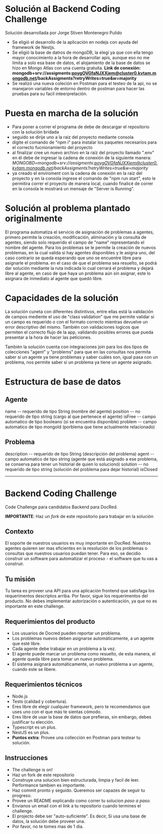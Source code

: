 # Solución al Backend Coding Challenge

Solución desarrollada por Jorge Stiven Montenegro Pulido

- Se eligió el desarrollo de la aplicación en nodejs con ayuda del framework de Nestjs.
- Se eligió la base de datros de mongoDB, la elegí ya que con ella tengo mayor conocimiento a la hora de desarrollar apis, aunque eso no me límita a solo esa base de datos, el alojamiento de la base de datos se hizo en Mongo Atlas con una cuenta gratuita. 
**Link de conexión: mongodb+srv://assigments:poygOVGfaNJXXjem@cluster0.kvtam.mongodb.net/backAssigments?retryWrites=true&w=majority**
- Se realizó una nueva coleción en Postman para el testeo de la api, no se manejaron variables de entorno dentro de postman para hacer las pruebas para su facil inteerpretación.

# Puesta en marcha de la solución

- Para poner a correr el programa de debe de descargar el repositorio con la solución bridada
- seguido se dirije uno a la raiz del proyecto mediante consola
- digite el comando de "npm i" para instalar los paquetes necesarios para el correcto fucnionamiento del proyecto
- al finalizar cree un nuevo archivo en la raíz del proyecto llamado ".env" en él debe de ingresar la cadena de conexión de la siguiente manera: *MONGOBD=mongodb+srv://assigments:poygOVGfaNJXXjem@cluster0.kvtam.mongodb.net/backAssigments?retryWrites=true&w=majority*
- ya creado el enviroment con la cadena de conexión en la raíz del proyecto y en la consola ingrese el comando de "npm run start", esto le permitira correr el proyecto de manera local, cuando finalicé de correr en la consola le mostrará un mensaje de "Server is Running".

# Solución al problema plantado originalmente

El programa automatiza el servicio de asignación de problemas a agentes, primero permite la creación, modificación, aliminación y la consulta de agentes, siendo solo requerido el campo de "name" representando el nombre del agente.
Para los problemas se le permite la creación de nuevos problemas, en la cual valida si hay agentes disponibles y le asigna uno, del caso contrario se queda esperando que uno se encuentre libre para asignarle el problema.
en el caso de que el problema sea resuelto, se podrá dar solución mediante la ruta indicada lo cual cerrará el problema y dejará libre al agente, en caso de que haya un problema aún sin asignar, este lo asignara de inmediato al agente que quedó libre.


# Capacidades de la solución

La solución cuneta con diferentes distintivos, entre ellas está la validación de campos mediente el uso de "class validation" que me permite validar si un campo es requerido o con el formato correcto mientras devuelve un error descriptivo del mismo. También con validaciones logicos que permiten el correcto flujo de la app, validando posibles errores que pueda presentar a la hora de hacer las peticiones.

También la solución cuenta con integraciones join para los dos tipos de colecciones "agent" y "problems" para que en las consultas nos permita saber si un agente ya tiene problemas y saber cuáles son, igual pasa con un problema, nos permite saber si un problema ya tiene un agente asignado.

# Estructura de base de datos
## Agente

name -- requerido de tipo String (nombre del agente)
position -- no requerido de tipo string (cargo al que pertenece el agente)
isFree -- campo automatico de tipo booleano (si se encuentra disponible)
problem -- campo automatico de tipo mongoId (porblema que tiene actualmente relacionado)

## Problema

description -- requerido de tipo String (descripción del problema)
agent -- campo automatico de tipo string (agente que está asignado a ese problema, se conserva para tener un historial de quien lo solucionó)
solution -- no requerido de tipo string (solución del problema para dejar historial)
isClosed

--------------------------------------------------------------------------------------------------------------------------

# Backend Coding Challenge
Code Challenge para candidatos Backend para DocRed.

**IMPORTANTE**: Haz un *fork* de este repositorio para trabajar en la solución

## Contexto
El soporte de nuestros usuarios es muy importante en DocRed. Nuestros agentes quieren ser mas eficientes en la resolución de los problemas o consultas que nuestros usuarios puedan tener. Para eso, se decidio construir un software para automatizar el proceso - el software que tu vas a construir.

## Tu misión
Tu tarea es proveer una API para una aplicación frontend que satisfaga los requerimentos descriptos arriba.
Por favor, sigue los requerimentos del producto.
No debes implementar autorización o autenticación, ya que no es importante en este challenge.

## Requerimientos del producto
- Los usuarios de Docred pueden reportar un problema.
- Los problemas nuevos deben asignarse automáticamente, a un agente que esté libre.
- Cada agente debe trabajar en un problema a la vez.
- El agente puede marcar un problema como resuelto, de esta manera, el agente queda libre para tomar un nuevo problema.
- El sistema asignará automáticamente, un nuevo problema a un agente, cuando este se libere.

## Requerimientos técnicos
- Node.js
- Tests (calidad y cobertura).
- Eres libre de elegir cualquier framework, pero te recomendamos que uses uno con el que más te sientas cómodo.
- Eres libre de usar la base de datos que prefieras, sin embargo, debes justificar tu elección.
- Typescript es un plus.
- NestJS es un plus.
- **Puntos extra**: Provee una collección en Postman para testear tu solución.

## Instrucciones
- The challenge is on!
- Haz un fork de este repositorio
- Construye una solucion bien estructurada, limpia y facil de leer. Performance tambien es importante.
- Haz commit pronto y seguido. Queremos ser capazes de seguir tu progreso.
- Provee un README explicando como correr tu solucion *paso a paso*.
- Envianos un email con el link a tu repositorio cuando termines el challenge.
- El projecto debe ser "auto-suficiente". Es decir, Si usa una base de datos, la solución debe proveer una.
- Por favor, no te tomes mas de 1 dia.
